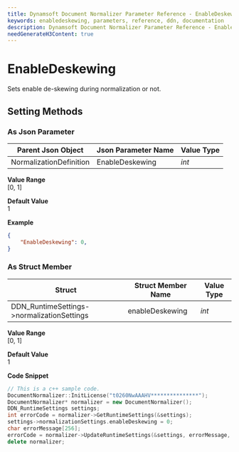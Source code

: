 ```yaml
---
title: Dynamsoft Document Normalizer Parameter Reference - EnableDeskewing
keywords: enabledeskewing, parameters, reference, ddn, documentation
description: Dynamsoft Document Normalizer Parameter Reference - EnableDeskewing
needGenerateH3Content: true
---
```


# EnableDeskewing
Sets enable de-skewing during normalization or not.

## Setting Methods
### As Json Parameter

| Parent Json Object | Json Parameter Name | Value Type | 
| ------------------ | ------------------- | ---------- |
| NormalizationDefinition | EnableDeskewing | *int* |

**Value Range**  
    [0, 1]

**Default Value**  
    1

**Example**  
```json
{
    "EnableDeskewing": 0,
}
```

### As Struct Member

| Struct | Struct Member Name | Value Type | 
| ------ | ------------------ | ---------- |
| DDN_RuntimeSettings->normalizationSettings | enableDeskewing | *int* |

**Value Range**  
    [0, 1]

**Default Value**  
    1

**Code Snippet**  
```cpp
// This is a c++ sample code.
DocumentNormalizer::InitLicense("t0260NwAAAHV***************");
DocumentNormalizer* normalizer = new DocumentNormalizer();
DDN_RuntimeSettings settings;
int errorCode = normalizer->GetRuntimeSettings(&settings);
settings->normalizationSettings.enableDeskewing = 0;
char errorMessage[256];
errorCode = normalizer->UpdateRuntimeSettings(&settings, errorMessage, 256);
delete normalizer;
```

